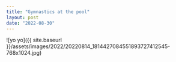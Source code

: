 ```yaml
---
title: "Gymnastics at the pool"
layout: post
date: "2022-08-30"
---
```


![yo yo]({{ site.baseurl }}/assets/images/2022/20220814_1814427084551893727412545-768x1024.jpg)
